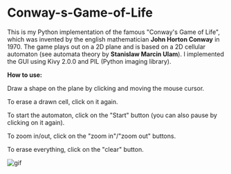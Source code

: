 # Conway-s-Game-of-Life

This is my Python implementation of the famous "Conway's Game of Life", which was invented by the english mathematician <b>John Horton Conway</b> in 1970.
The game plays out on a 2D plane and is based on a 2D cellular automaton (see automata theory by <b>Stanislaw Marcin Ulam</b>). I implemented the GUI using Kivy 2.0.0
and PIL (Python imaging library).

<b>How to use: </b>

Draw a shape on the plane by clicking and moving the mouse cursor.

To erase a drawn cell, click on it again.

To start the automaton, click on the "Start" button (you can also pause by clicking on it again).

To zoom in/out, click on the "zoom in"/"zoom out" buttons.

To erase everything, click on the "clear" button.

![gif](https://media.giphy.com/media/71AlAwQjdClSzjeC9W/giphy.gif)
